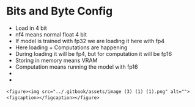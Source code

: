 # Bits and Byte Config

* &#x20;Load in 4 bit
* nf4 means normal float 4 bit
* If model is trained with fp32 we are loading it here with fp4
* Here loading + Computations are happening
* During loading it will be fp4, but for computation it will be fp16
* Storing in memory means VRAM
* Computation means running the model with fp16
*
*

    <figure><img src="../.gitbook/assets/image (3) (1) (1).png" alt=""><figcaption></figcaption></figure>
